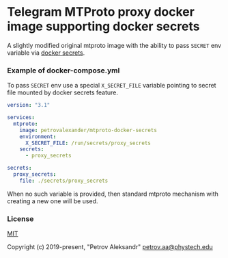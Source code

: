 Telegram MTProto proxy docker image supporting docker secrets
===

A slightly modified original mtproto image with the ability
to pass `SECRET` env variable via [docker secrets](https://docs.docker.com/engine/swarm/secrets/).

### Example of docker-compose.yml

To pass `SECRET` env use a special `X_SECRET_FILE` variable pointing to secret file mounted by docker secrets feature.

```yml
version: "3.1"

services:
  mtproto:
    image: petrovalexander/mtproto-docker-secrets
    environment:
      X_SECRET_FILE: /run/secrets/proxy_secrets
    secrets:
      - proxy_secrets

secrets:
  proxy_secrets:
    file: ./secrets/proxy_secrets
```

When no such variable is provided, then standard mtproto mechanism with creating a new one will be used.

### License

[MIT](http://opensource.org/licenses/MIT)

Copyright (c) 2019-present, "Petrov Aleksandr" <petrov.aa@phystech.edu>
